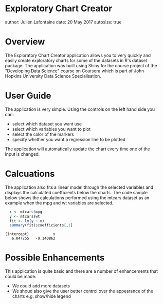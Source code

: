 Exploratory Chart Creator
========================================================
author: Julien Lafontaine
date: 20 May 2017
autosize: true

Overview
========================================================

The Exploratory Chart Creator application allows you to very quickly and easily create exploratory charts for some of the datasets in R's dataset package. The application was built using Shiny for the course project of the "Developing Data Science" course on Coursera which is part of John Hopkins University Data Science Specialisation.

User Guide
========================================================

The application is very simple. Using the controls on the left hand side you can:
- select which dataset you want use
- select which variables you want to plot
- select the color of the markers
- specify whether you want a regression line to be plotted

The application will automatically update the chart every time one of the input is changed. 

Calcuations
========================================================

The application also fits a linear model through the selected variables and displays the calculated coefficients below the charts. The code sample below shows the calculations performed using the mtcars dataset as an example when the mpg and wt variables are selected.


```r
  x <- mtcars$mpg
  y <- mtcars$wt
  fit <- lm(y ~ x)
  summary(fit)$coefficients[,1]
```

```
(Intercept)           x 
   6.047255   -0.140862 
```

Possible Enhancements
========================================================

This application is quite basic and there are a number of enhancements that could be made:
- We could add more datasets
- We shoud also give the user better control over the appearance of the charts e.g. show/hide legend
